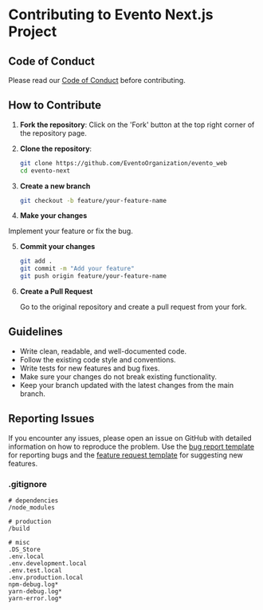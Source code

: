 # Contributing to Evento Next.js Project

## Code of Conduct

Please read our [Code of Conduct](CODE_OF_CONDUCT.md) before contributing.

## How to Contribute

1. **Fork the repository**:
   Click on the 'Fork' button at the top right corner of the repository page.

2. **Clone the repository**:

   ```bash
   git clone https://github.com/EventoOrganization/evento_web
   cd evento-next
   ```

3. **Create a new branch**

   ```bash
   git checkout -b feature/your-feature-name
   ```

4. **Make your changes**

Implement your feature or fix the bug.

5. **Commit your changes**

   ```bash
   git add .
   git commit -m "Add your feature"
   git push origin feature/your-feature-name
   ```

6. **Create a Pull Request**

   Go to the original repository and create a pull request from your fork.

## Guidelines

- Write clean, readable, and well-documented code.
- Follow the existing code style and conventions.
- Write tests for new features and bug fixes.
- Make sure your changes do not break existing functionality.
- Keep your branch updated with the latest changes from the main branch.

## Reporting Issues

If you encounter any issues, please open an issue on GitHub with detailed information on how to reproduce the problem. Use the [bug report template](./.github/ISSUE_TEMPLATE/bug_report.md) for reporting bugs and the [feature request template](./.github/ISSUE_TEMPLATE/feature_request.md) for suggesting new features.

### .gitignore

```plaintext
# dependencies
/node_modules

# production
/build

# misc
.DS_Store
.env.local
.env.development.local
.env.test.local
.env.production.local
npm-debug.log*
yarn-debug.log*
yarn-error.log*

```
